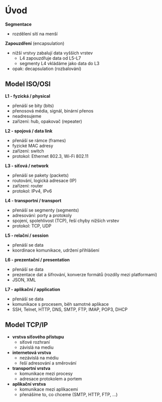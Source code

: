 # Úvod

**Segmentace**
- rozdělení sítí na menší

**Zapouzdření** (encapsulation)
- nižší vrstvy zabalují data vyšších vrstev
	- L4 zapouzdřuje data od L5-L7
	- segmenty L4 vkládáme jako data do L3
- opak: decapsulation (rozbalování)

## Model ISO/OSI

**L1 - fyzická / physical**
- přenáší se bity (bits)
- přenosová média, signál, binární přenos
- neadresujeme
- zařízení: hub, opakovač (repeater)

**L2 - spojová / data link**
- přenáší se rámce (frames)
- fyzické MAC adresy
- zařízení: switch
- protokol: Ethernet 802.3, Wi-Fi 802.11

**L3 - síťová / network**
- přenáší se pakety (packets)
- routování, logická adresace (IP)
- zařízení: router
- protokol: IPv4, IPv6

**L4 - transportní / transport**
- přenáší se segmenty (segments)
- adresování: porty a protokoly
- spojení, spolehlivost (TCP), řeší chyby nižších vrstev
- protokol: TCP, UDP

**L5 - relační / session**
- přenáší se data
- koordinace komunikace, udržení přihlášení

**L6 - prezentační / presentation**
- přenáší se data
- prezentace dat a šifrování, konverze formátů (rozdíly mezi platformami)
- JSON, XML

**L7 - aplikační / application**
- přenáší se data
- komunikace s procesem, běh samotné aplikace
- SSH, Telnet, HTTP, DNS, SMTP, FTP, IMAP, POP3, DHCP

## Model TCP/IP

- **vrstva síťového přístupu**
	- síťové rozhraní
	- závislá na mediu
- **internetová vrstva**
	- nezávislá na médiu
	- řeší adresování a směrování
- **transportní vrstva**
	- komunikace mezi procesy
	- adresace protokolem a portem
- **aplikační vrstva**
	- komunikace mezi aplikacemi
	- přenášíme to, co chceme (SMTP, HTTP, FTP, ...)
